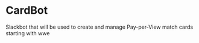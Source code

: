 # CardBot
Slackbot that will be used to create and manage Pay-per-View match cards starting with wwe
